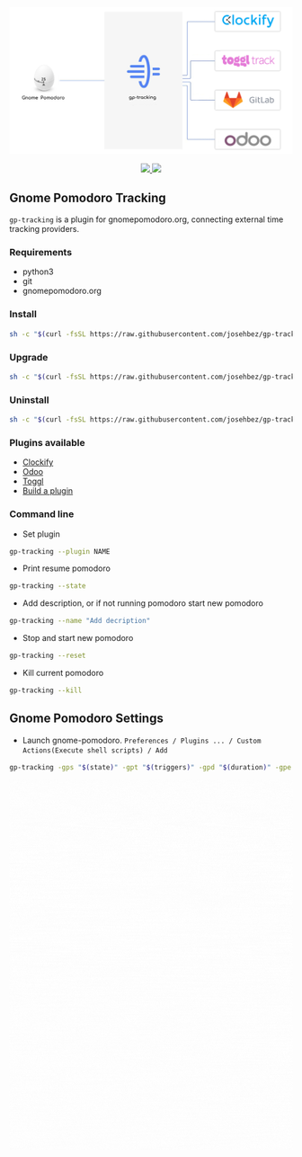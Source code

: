 <p align="center">
  <img src="how-does-work.png" width="1200">
</p>

<p align="center">  
  <a href="LICENSE">  
    <img src="https://img.shields.io/github/license/josehbez/gp-tracking?style=flat-square" />
  </a>
   <a href="semv.toml">
    <img src="https://img.shields.io/badge/semv-2.1.4-green">
  </a>
</p>

## Gnome Pomodoro Tracking

`gp-tracking` is a plugin for gnomepomodoro.org, connecting external time tracking providers.


### Requirements 

* python3 
* git 
* gnomepomodoro.org


### Install

```bash
sh -c "$(curl -fsSL https://raw.githubusercontent.com/josehbez/gp-tracking/master/install.sh)"
```
### Upgrade

```bash
sh -c "$(curl -fsSL https://raw.githubusercontent.com/josehbez/gp-tracking/master/install.sh)" "" --upgrade
```

### Uninstall

```bash
sh -c "$(curl -fsSL https://raw.githubusercontent.com/josehbez/gp-tracking/master/uninstall.sh)"
```

### Plugins available

* [Clockify](./plugins/clockify/README.md)
* [Odoo](./plugins/odoo/README.md)
* [Toggl](./plugins/toggl/README.md)
* [Build a plugin](./plugins/README.md)



### Command line

* Set plugin 
```bash
gp-tracking --plugin NAME  
```

* Print resume pomodoro
```bash
gp-tracking --state 
```

* Add description, or if not running pomodoro start new pomodoro
```bash
gp-tracking --name "Add decription"
```

* Stop and start new pomodoro
```bash
gp-tracking --reset
```

* Kill  current pomodoro
```bash
gp-tracking --kill
```


## Gnome Pomodoro Settings 

* Launch gnome-pomodoro. `Preferences / Plugins ... / Custom Actions(Execute shell scripts) / Add `

```bash
gp-tracking -gps "$(state)" -gpt "$(triggers)" -gpd "$(duration)" -gpe "$(elapsed)"
```

<p align="center">  
 <img src="gp-tracking-settings.gif"/>
</p>



